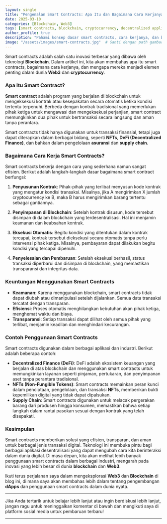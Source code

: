 ```yaml
---
layout: single
title: "Pengenalan Smart Contracts: Apa Itu dan Bagaimana Cara Kerjanya?"
date: 2025-03-10
categories: [Blockchain, Web3]
tags: [smart contracts, blockchain, cryptocurrency, decentralized applications, NFTs]
author_profile: true
description: "Pahami konsep dasar smart contracts, cara kerjanya, dan bagaimana teknologi ini digunakan untuk meningkatkan efisiensi dan keamanan transaksi di blockchain."
image: "/assets/images/smart-contracts.jpg"  # Ganti dengan path gambar terkait
---
```


Smart contracts adalah salah satu inovasi terbesar yang dibawa oleh teknologi **Blockchain**. Dalam artikel ini, kita akan membahas apa itu smart contracts, bagaimana cara kerjanya, dan mengapa mereka menjadi elemen penting dalam dunia **Web3** dan **cryptocurrency**.

### Apa Itu Smart Contract?

**Smart contract** adalah program yang berjalan di blockchain untuk mengeksekusi kontrak atau kesepakatan secara otomatis ketika kondisi tertentu terpenuhi. Berbeda dengan kontrak tradisional yang memerlukan pihak ketiga untuk mengawasi dan mengeksekusi perjanjian, smart contract memungkinkan dua pihak untuk bertransaksi secara langsung dan aman tanpa perantara.

Smart contracts tidak hanya digunakan untuk transaksi finansial, tetapi juga dapat diterapkan dalam berbagai bidang, seperti **NFTs**, **DeFi (Decentralized Finance)**, dan bahkan dalam pengelolaan **asuransi** dan **supply chain**.

### Bagaimana Cara Kerja Smart Contracts?

Smart contracts bekerja dengan cara yang sederhana namun sangat efisien. Berikut adalah langkah-langkah dasar bagaimana smart contract berfungsi:

1. **Penyusunan Kontrak**: Pihak-pihak yang terlibat menyusun kode kontrak yang mengatur kondisi transaksi. Misalnya, jika A mengirimkan X jumlah cryptocurrency ke B, maka B harus mengirimkan barang tertentu sebagai gantiannya.
   
2. **Penyimpanan di Blockchain**: Setelah kontrak disusun, kode tersebut disimpan di dalam blockchain yang terdesentralisasi. Hal ini menjamin keamanan dan keabsahan kontrak.

3. **Eksekusi Otomatis**: Begitu kondisi yang ditentukan dalam kontrak tercapai, kontrak tersebut dieksekusi secara otomatis tanpa perlu intervensi pihak ketiga. Misalnya, pembayaran dapat dilakukan begitu kondisi yang tercapai dipenuhi.

4. **Penyelesaian dan Pembaruan**: Setelah eksekusi berhasil, status transaksi diperbarui dan disimpan di blockchain, yang memastikan transparansi dan integritas data.

### Keuntungan Menggunakan Smart Contracts

- **Keamanan**: Karena menggunakan blockchain, smart contracts tidak dapat diubah atau dimanipulasi setelah dijalankan. Semua data transaksi tercatat dengan transparan.
- **Efisiensi**: Proses otomatis menghilangkan kebutuhan akan pihak ketiga, menghemat waktu dan biaya.
- **Transparansi**: Setiap transaksi dapat dilihat oleh semua pihak yang terlibat, menjamin keadilan dan menghindari kecurangan.

### Contoh Penggunaan Smart Contracts

Smart contracts digunakan dalam berbagai aplikasi dan industri. Berikut adalah beberapa contoh:

- **Decentralized Finance (DeFi)**: DeFi adalah ekosistem keuangan yang berjalan di atas blockchain dan menggunakan smart contracts untuk memungkinkan layanan seperti pinjaman, pertukaran, dan penyimpanan aset tanpa perantara tradisional.
- **NFTs (Non-Fungible Tokens)**: Smart contracts memainkan peran kunci dalam penciptaan, pengelolaan, dan transaksi **NFTs**, memberikan bukti kepemilikan digital yang tidak dapat dipalsukan.
- **Supply Chain**: Smart contracts digunakan untuk melacak pergerakan barang dari produsen hingga konsumen, memastikan bahwa setiap langkah dalam rantai pasokan sesuai dengan kontrak yang telah disepakati.

### Kesimpulan

Smart contracts memberikan solusi yang efisien, transparan, dan aman untuk berbagai jenis transaksi digital. Teknologi ini membuka pintu bagi berbagai aplikasi desentralisasi yang dapat mengubah cara kita berinteraksi dalam dunia digital. Di masa depan, kita akan melihat lebih banyak penggunaan smart contracts dalam berbagai industri, mengarah pada inovasi yang lebih besar di dunia **blockchain** dan **Web3**.

Ikuti terus perjalanan saya dalam mengeksplorasi **Web3** dan **Blockchain** di blog ini, di mana saya akan membahas lebih dalam tentang pengembangan **dApps** dan penggunaan smart contracts dalam dunia nyata.

---

Jika Anda tertarik untuk belajar lebih lanjut atau ingin berdiskusi lebih lanjut, jangan ragu untuk meninggalkan komentar di bawah dan mengikuti saya di platform sosial media untuk pembaruan terbaru!

---
